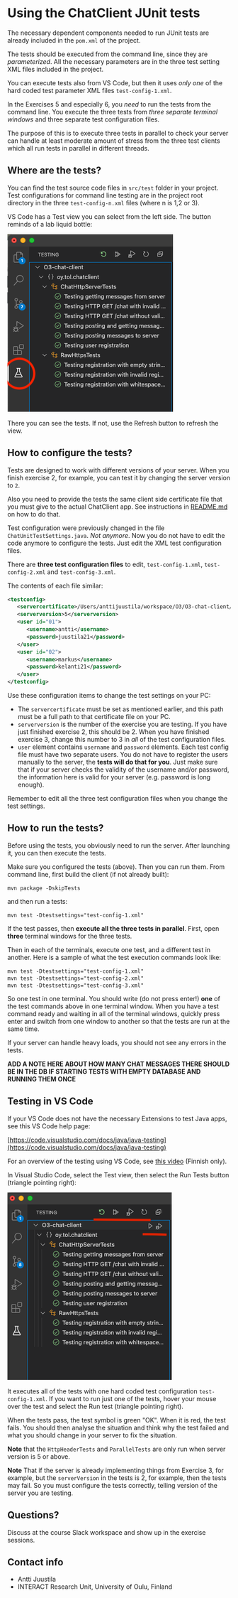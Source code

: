 # Using the ChatClient JUnit tests

The necessary dependent components needed to run JUnit tests are already included in the `pom.xml` of the project.

The tests should be executed from the command line, since they are *parameterized*. All the necessary parameters
are in the three test setting XML files included in the project.

You can execute tests also from VS Code, but then it uses *only one* of the hard coded test parameter XML files `test-config-1.xml`.

In the Exercises 5 and especially 6, you *need* to run the tests from the command line. You execute the three tests 
from *three separate terminal windows* and three separate test configuration files.

The purpose of this is to execute three tests in parallel to check your server can handle at least moderate amount of
stress from the three test clients which all run tests in parallel in different threads.

## Where are the tests?

You can find the test source code files in `src/test` folder in your project. Test configurations for
command line testing are in the project root directory in the three `test-config-n.xml` files (where n is 1,2 or 3).

VS Code has a Test view you can select from the left side. The button reminds of a lab liquid bottle:

![VS Code Test View](vs-code-test-view.png)

There you can see the tests. If not, use the Refresh button to refresh the view.

## How to configure the tests?

Tests are designed to work with different versions of your server. When you finish exercise 2, for example,
you can test it by changing the server version to `2`.

Also you need to provide the tests the same client side certificate file that you must give to the actual
ChatClient app. See instructions in [README.md](README.md) on how to do that.

Test configuration were previously changed in the file `ChatUnitTestSettings.java`. *Not anymore*. Now you do
not have to edit the code anymore to configure the tests. Just edit the XML test configuration files.

There are **three test configuration files** to edit, `test-config-1.xml`, `test-config-2.xml` and `test-config-3.xml`.

The contents of each file similar:

```XML
<testconfig>
   <servercertificate>/Users/anttijuustila/workspace/O3/O3-chat-client/localhost.cer</servercertificate>
   <serverversion>5</serverversion>
   <user id="01">
      <username>antti</username>
      <password>juustila21</password>
   </user>
   <user id="02">
      <username>markus</username>
      <password>kelanti21</password>
   </user>
</testconfig>
```

Use these configuration items to change the test settings on your PC:

* The `servercertificate` must be set as mentioned earlier, and this path must be a full path to that certificate file on your PC.
* `serverversion` is the number of the exercise you are testing. If you have just finished exercise 2, this should be 2. When 
you have finished exercise 3, change this number to 3 in *all* of the test configuration files.
* `user` element contains `username` and `password` elements. Each test config file must have two separate users. You do not have to register the users manually to the server, the **tests will do that for you**. Just make sure that if your server checks the validity of the username and/or password, the information here is valid for your server (e.g. password is long enough).

Remember to edit all the three test configuration files when you change the test settings.

## How to run the tests?

Before using the tests, you obviously need to run the server.  After launching it, you can then execute the tests.

Make sure you configured the tests (above). Then you can run them. From command line, first build the client (if not already built):

```
mvn package -DskipTests
```

and then run a tests:

```
mvn test -Dtestsettings="test-config-1.xml"
```

If the test passes, then **execute all the three tests in parallel**. First, open **three** terminal windows for the three tests.

Then in each of the terminals, execute one test, and a different test in another. Here is a sample of what the test execution
commands look like:

```
mvn test -Dtestsettings="test-config-1.xml"
mvn test -Dtestsettings="test-config-2.xml"
mvn test -Dtestsettings="test-config-3.xml"
```

So one test in one terminal. You should write (do not press enter!) **one** of the test commands above in one terminal window. When you have a test command ready and waiting in all of the terminal windows, quickly press enter and switch from one window to
another so that the tests are run at the same time.

If your server can handle heavy loads, you should not see any errors in the tests.

**ADD A NOTE HERE ABOUT HOW MANY CHAT MESSAGES THERE SHOULD BE IN THE DB IF STARTING TESTS WITH EMPTY DATABASE AND RUNNING THEM ONCE**

## Testing in VS Code

If your VS Code does not have the necessary Extensions to test Java apps, see this VS Code help page:

[https://code.visualstudio.com/docs/java/java-testing](https://code.visualstudio.com/docs/java/java-testing)

For an overview of the testing using VS Code, see [this video](https://youtu.be/ZO2aJSiDRSw) (Finnish only).

In Visual Studio Code, select the Test view, then select the Run Tests button (triangle pointing right):

![Running tests](vs-code-run-tests.png) 

It executes all of the tests with one hard coded test configuration `test-config-1.xml`. If you want to run just one of the tests, hover your mouse over the test and select the Run test (triangle pointing right).

When the tests pass, the test symbol is green "OK". When it is red, the test fails. You should then analyse the situation and
think why the test failed and what you should change in your server to fix the situation.

**Note** that the `HttpHeaderTests` and `ParallelTests` are only run when server version is 5 or above.

**Note** That if the server is already implementing things from Exercise 3, for example, but the `serverVersion` in the tests is
2, for example, then the tests may fail. So you must configure the tests correctly, telling version of the server you are testing.

## Questions?

Discuss at the course Slack workspace and show up in the exercise sessions.

## Contact info

* Antti Juustila
* INTERACT Research Unit, University of Oulu, Finland

